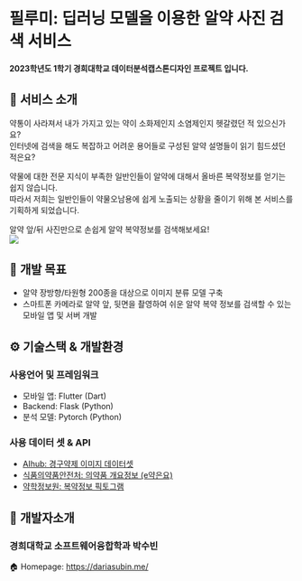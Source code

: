 # 필루미: 딥러닝 모델을 이용한 알약 사진 검색 서비스
#### 2023학년도 1학기 경희대학교 데이터분석캡스톤디자인 프로젝트 입니다.


## 💊 서비스 소개
약통이 사라져서 내가 가지고 있는 약이 소화제인지 소염제인지 헷갈렸던 적 있으신가요?  
인터넷에 검색을 해도 복잡하고 어려운 용어들로 구성된 알약 설명들이 읽기 힘드셨던 적은요?  

약물에 대한 전문 지식이 부족한 일반인들이 알약에 대해서 올바른 복약정보를 얻기는 쉽지 않습니다.  
따라서 저희는 일반인들이 약물오남용에 쉽게 노출되는 상황을 줄이기 위해 본 서비스를 기획하게 되었습니다.  

알약 앞/뒤 사진만으로 손쉽게 알약 복약정보를 검색해보세요!  
<img src="https://github.com/sparksub/pillumi-2023/assets/57142322/c03715ad-967b-48b0-b6c5-ddd3e3b14da1">


## 🎯 개발 목표
* 알약 장방향/타원형 200종을 대상으로 이미지 분류 모델 구축
* 스마트폰 카메라로 알약 앞, 뒷면을 촬영하여 쉬운 알약 복약 정보를 검색할 수 있는 모바일 앱 및 서버 개발


## ⚙️ 기술스택 & 개발환경

### 사용언어 및 프레임워크
+ 모바일 앱: Flutter (Dart)
+ Backend: Flask (Python)
+ 분석 모델: Pytorch (Python)


### 사용 데이터 셋 & API
+ [AIhub: 경구약제 이미지 데이터셋](https://www.aihub.or.kr/aihubdata/data/view.do?currMenu=115&topMenu=100&aihubDataSe=realm&dataSetSn=576)
+ [식품의약품안전처: 의약품 개요정보 (e약은요)](https://www.data.go.kr/data/15075057/openapi.do) 
+ [약학정보원: 복약정보 픽토그램](https://www.health.kr/mediCounsel/pictogram_print.asp)


## 👊 개발자소개
### 경희대학교 소프트웨어융합학과 박수빈
🏠 Homepage: https://dariasubin.me/  


